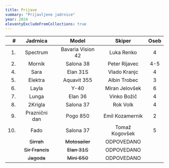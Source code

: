 ```yaml
---
title: Prijave
summary: "Prijavljene jadrnice"
year: 2024
eleventyExcludeFromCollections: true
---
```


| #  | Jadrnica      | Model             | Skiper            | Oseb  |
|---:|:-------------:|:-----------------:|:-----------------:|:-----:|
| 1. | Spectrum      | Bavaria Vision 42 | Luka Renko        |   4   |
| 2. | Mornik        | Salona 38         | Peter Rijavec     |  4-5  |
| 4. | Sara          | Elan 31S          | Vlado Kranjc      |   4   |
| 5. | Elektra       | Aquavit 355       | Albin Trobec      |   3   |
| 6. | Layla         | Y-40              | Miran Jelovšek    |   6   |
| 7. | Lunga         | Elan 36           | Vinko Božič       |   4   |
| 8. | 2Krigla       | Salona 37         | Rok Volk          |   4   |
| 9. | Praznični dan | Pogo 850          | Emil Kozamernik   |   2   |
| 10.| Fado          | Salona 37         | Tomaž Kogovšek    |   5   |
|    | <del>Sirrah</del> | <del>Motosailer</del> | ODPOVEDANO |      |
|    | <del>Sir Francis</del> | <del>Elan 31S</del> | ODPOVEDANO |   |
|    | <del>Jagoda</del> | <del>Mini 650</del> | ODPOVEDANO  |       |
